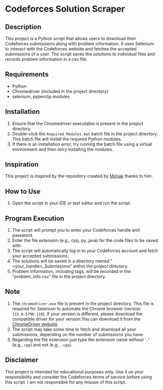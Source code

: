 # Codeforces Solution Scraper

## Description
This project is a Python script that allows users to download their Codeforces submissions along with problem information. It uses Selenium to interact with the Codeforces website and fetches the accepted submissions of a user. The script saves the solutions to individual files and records problem information in a csv file.

## Requirements
- Python
- Chromedriver (included in the project directory)
- selenium, pyperclip modules

## Installation
1. Ensure that the Chromedriver executable is present in the project directory.
2. Double-click the `Required_Modules.bat` batch file in the project directory. This batch file will install the required Python modules.
3. If there is an installation error, try running the batch file using a virtual environment and then retry installing the modules.

## Inspiration
This project is inspired by the repository created by [Mohak](https://github.com/mohakkhowal/CFdownloader) thanks to him.

## How to Use
1. Open the script in your IDE or text editor and run the script.

## Program Execution
1. The script will prompt you to enter your Codeforces handle and password.
2. Enter the file extension (e.g., cpp, py, java) for the code files to be saved with.
3. The script will automatically log in to your Codeforces account and fetch your accepted submissions.
4. The solutions will be saved in a directory named "<your_handle>_Submissions" within the project directory.
5. Problem information, including tags, will be recorded in the "problem_info.csv" file in the project directory.

## Note
1. The `chromedriver.exe` file is present in the project directory. This file is required for Selenium to automate the Chrome browser (version `115.0.5790.110`). If your version is different, please download the compatible driver for your version.You can download it from the [ChromeDriver website](https://sites.google.com/chromium.org/driver/).
2. The script may take some time to fetch and download all your submissions, depending on the number of submissions you have.
3. Regarding the file extension just type the extension name without '`.`' (e.g., `cpp`) and not (e.g., `.cpp`).

## Disclaimer
This project is intended for educational purposes only. Use it on your responsibility and consider the Codeforces terms of service before using this script. I am not responsible for any misuse of this script.
